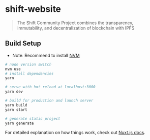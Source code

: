 # shift-website

> The Shift Community Project combines the transparency, immutability, and decentralization of blockchain with IPFS

## Build Setup
* Note: Recommend to install [NVM](https://github.com/nvm-sh/nvm)
``` bash
# node version switch
nvm use
# install dependencies
yarn

# serve with hot reload at localhost:3000
yarn dev

# build for production and launch server
yarn build
yarn start

# generate static project
yarn generate
```

For detailed explanation on how things work, check out [Nuxt.js docs](https://nuxtjs.org).
